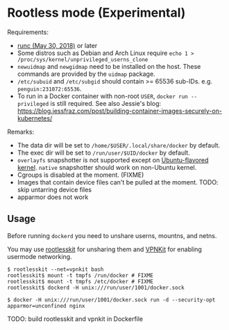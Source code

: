 # Rootless mode (Experimental)

Requirements:
- [runc (May 30, 2018)](https://github.com/opencontainers/runc/commit/ecd55a4135e0a26de884ce436442914f945b1e76) or later
- Some distros such as Debian and Arch Linux require `echo 1 > /proc/sys/kernel/unprivileged_userns_clone`
- `newuidmap` and `newgidmap` need to be installed on the host. These commands are provided by the `uidmap` package.
- `/etc/subuid` and `/etc/subgid` should contain >= 65536 sub-IDs. e.g. `penguin:231072:65536`.
- To run in a Docker container with non-root `USER`, `docker run --privileged` is still required. See also Jessie's blog: https://blog.jessfraz.com/post/building-container-images-securely-on-kubernetes/

Remarks:

* The data dir will be set to `/home/$USER/.local/share/docker` by default.
* The exec dir will be set to `/run/user/$UID/docker` by default.
* `overlayfs` snapshotter is not supported except on [Ubuntu-flavored kernel](http://kernel.ubuntu.com/git/ubuntu/ubuntu-artful.git/commit/fs/overlayfs?h=Ubuntu-4.13.0-25.29&id=0a414bdc3d01f3b61ed86cfe3ce8b63a9240eba7). `native` snapshotter should work on non-Ubuntu kernel.
* Cgroups is disabled at the moment. (FIXME)
* Images that contain device files can't be pulled at the moment. TODO: skip untarring device files
* apparmor does not work

## Usage

Before running `dockerd` you need to unshare userns, mountns, and netns.

You may use [rootlesskit](https://github.com/AkihiroSuda/rootlesskit) for unsharing them and [VPNKit](https://github.com/moby/vpnkit) for enabling usermode networking.

```
$ rootlesskit --net=vpnkit bash
rootlesskit$ mount -t tmpfs /run/docker # FIXME
rootlesskit$ mount -t tmpfs /etc/docker # FIXME
rootlesskit$ dockerd -H unix:///run/user/1001/docker.sock
```

```
$ docker -H unix:///run/user/1001/docker.sock run -d --security-opt apparmor=unconfined nginx
```

TODO: build rootlesskit and vpnkit in Dockerfile

